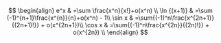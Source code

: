 $$
\begin{align}
e^x & =\sum \frac{x^n}{x!}+o(x^n) \\ 
\ln {(x+1)} & =\sum (-1)^{n+1}\frac{x^{n}}{n}+o(x^n) - 1\\
\sin x & =\sum{(-1)^n\frac{x^{2n+1}}{(2n+1)!}} + o(x^{2n+1})\\
\cos x & =\sum{(-1)^n\frac{x^{2n}}{(2n)!}} + o(x^{2n}) \\
\end{align}
$$

